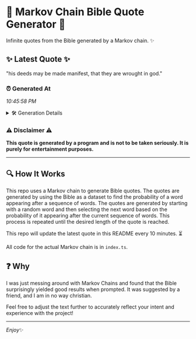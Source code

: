 # 📖 Markov Chain Bible Quote Generator 📖

Infinite quotes from the Bible generated by a Markov chain. ✨

## ✨ Latest Quote ✨
"his deeds may be made manifest, that they are wrought in god."

### ⏰ Generated At
*10:45:58 PM*

<details>
    <summary>🛠️ Generation Details</summary>
    <p>
        <strong>🌱 Seed:</strong> his<br>
        <strong>🔄 Iterations:</strong> 11<br>
        <strong>📜 Context History:</strong><br>[ his ]: deeds<br>[ his, deeds ]: may<br>[ his, deeds, may ]: be<br>[ his, deeds, may, be ]: made<br>[ his, deeds, may, be, made ]: manifest,<br>[ his, deeds, may, be, made, manifest, ]: that<br>[ deeds, may, be, made, manifest,, that ]: they<br>[ may, be, made, manifest,, that, they ]: are<br>[ be, made, manifest,, that, they, are ]: wrought<br>[ made, manifest,, that, they, are, wrought ]: in<br>[ manifest,, that, they, are, wrought, in ]: god.<br>
    </p>
</details>

### ⚠️ Disclaimer ⚠️
**This quote is generated by a program and is not to be taken seriously. It is purely for entertainment purposes.**

---

## 🔍 How It Works

This repo uses a Markov chain to generate Bible quotes. The quotes are generated by using the Bible as a dataset to find the probability of a word appearing after a sequence of words. The quotes are generated by starting with a random word and then selecting the next word based on the probability of it appearing after the current sequence of words. This process is repeated until the desired length of the quote is reached.

This repo will update the latest quote in this README every 10 minutes. ⏳

All code for the actual Markov chain is in `index.ts`.

## ❓ Why

I was just messing around with Markov Chains and found that the Bible surprisingly yielded good results when prompted. 
It was suggested by a friend, and I am in no way christian.

Feel free to adjust the text further to accurately reflect your intent and experience with the project!

---

*Enjoy*✨
